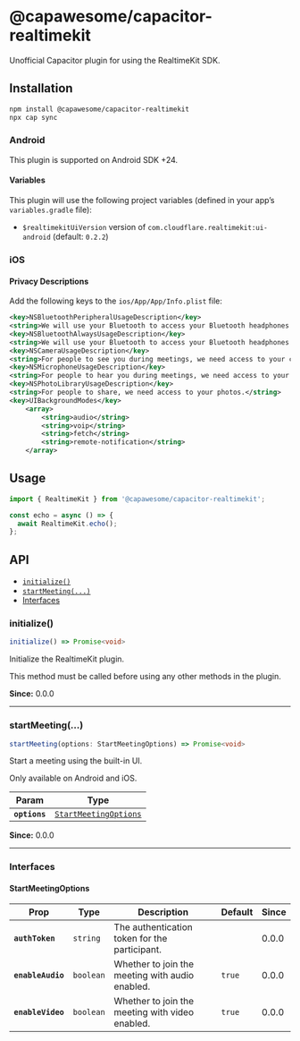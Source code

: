 # @capawesome/capacitor-realtimekit

Unofficial Capacitor plugin for using the RealtimeKit SDK.

## Installation

```bash
npm install @capawesome/capacitor-realtimekit
npx cap sync
```

### Android

This plugin is supported on Android SDK +24.

#### Variables

This plugin will use the following project variables (defined in your app’s `variables.gradle` file):

- `$realtimekitUiVersion` version of `com.cloudflare.realtimekit:ui-android` (default: `0.2.2`)

### iOS

#### Privacy Descriptions

Add the following keys to the `ios/App/App/Info.plist` file:

```xml
<key>NSBluetoothPeripheralUsageDescription</key>
<string>We will use your Bluetooth to access your Bluetooth headphones.</string>
<key>NSBluetoothAlwaysUsageDescription</key>
<string>We will use your Bluetooth to access your Bluetooth headphones.</string>
<key>NSCameraUsageDescription</key>
<string>For people to see you during meetings, we need access to your camera.</string>
<key>NSMicrophoneUsageDescription</key>
<string>For people to hear you during meetings, we need access to your microphone.</string>
<key>NSPhotoLibraryUsageDescription</key>
<string>For people to share, we need access to your photos.</string>
<key>UIBackgroundModes</key>
    <array>
        <string>audio</string>
        <string>voip</string>
        <string>fetch</string>
        <string>remote-notification</string>
    </array>
```

## Usage

```typescript
import { RealtimeKit } from '@capawesome/capacitor-realtimekit';

const echo = async () => {
  await RealtimeKit.echo();
};
```

## API

<docgen-index>

* [`initialize()`](#initialize)
* [`startMeeting(...)`](#startmeeting)
* [Interfaces](#interfaces)

</docgen-index>

<docgen-api>
<!--Update the source file JSDoc comments and rerun docgen to update the docs below-->

### initialize()

```typescript
initialize() => Promise<void>
```

Initialize the RealtimeKit plugin.

This method must be called before using any other methods in the plugin.

**Since:** 0.0.0

--------------------


### startMeeting(...)

```typescript
startMeeting(options: StartMeetingOptions) => Promise<void>
```

Start a meeting using the built-in UI.

Only available on Android and iOS.

| Param         | Type                                                                |
| ------------- | ------------------------------------------------------------------- |
| **`options`** | <code><a href="#startmeetingoptions">StartMeetingOptions</a></code> |

**Since:** 0.0.0

--------------------


### Interfaces


#### StartMeetingOptions

| Prop              | Type                 | Description                                     | Default           | Since |
| ----------------- | -------------------- | ----------------------------------------------- | ----------------- | ----- |
| **`authToken`**   | <code>string</code>  | The authentication token for the participant.   |                   | 0.0.0 |
| **`enableAudio`** | <code>boolean</code> | Whether to join the meeting with audio enabled. | <code>true</code> | 0.0.0 |
| **`enableVideo`** | <code>boolean</code> | Whether to join the meeting with video enabled. | <code>true</code> | 0.0.0 |

</docgen-api>
